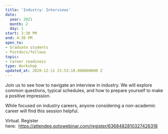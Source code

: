 ```yaml
---
title: 'Industry: Interviews'
date:
  year: 2021
  month: 2
  day: 1
start: 3:30 PM
end: 4:30 PM
open_to:
- Graduate students
- Postdocs/fellows
topic:
- Career readiness
type: Workshop
updated_at: 2020-12-11 21:53:18.000000000 Z
---
```

Join us to see how to navigate an interview in industry. We will explore
common questions, typical schedules, and how to prepare yourself to make
a positive impression. 

While focused on industry careers, anyone considering a non-academic
career will find this session helpful.

Virtual. Register
here:  https://attendee.gotowebinar.com/register/6368482810327426318

 
